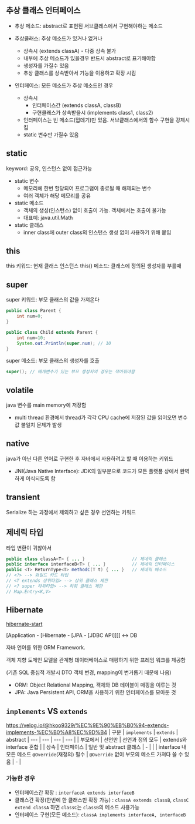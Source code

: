 ## 추상 클래스 인터페이스
* 추상 메소드: abstract로 표현된 서브클레스에서 구현해야하는 메소드
  
* 추상클래스: 추상 메소드가 있거나 없거나 
  * 상속시 (extends classA) - 다중 상속 불가
  * 내부에 추상 메소드가 있을경우 반드시 abstract로 표기해야함
  * 생성자를 가질수 있음
  * 추상 클래스를 상속받아서 기능을 이용하고 확장 시킴
* 인터페이스: 모든 메소드가 추상 메소드인 경우 
  * 상속시 
    * 인터페이스간 (extends classA, classB)
    * 구현클래스가 상속받을시 (implements class1, class2)
  * 인터페이스는 빈 메소드(껍데기)만 있음. 서브킅래스에서의 함수 구현을 강제시킴
  * static 변수만 가질수 있음
  
## static
keyword: 공유, 인스턴스 없이 접근가능
* static 변수
  * 메모리에 한번 할당되어 프로그램이 종료될 때 해제되는 변수
  * 여러 객체가 해당 메모리를 공유
* static 메소드
  * 객체의 생성(인스턴스) 없이 호출이 가능. 객체에서는 호출이 불가능
  * 대표예: java.util.Math
* static 클래스
  * inner class에 outer class의 인스턴스 생성 없이 사용하기 위해 붙임

## this
this 키워드: 현재 클래스 인스턴스
this() 메소드: 클래스에 정의된 생성자를 부를때

## super
super 키워드: 부모 클래스의 값을 가져온다
```java
public class Parent {
    int num=0;
}

public class Child extends Parent {
    int num=10;
    System.out.Println(super.num); // 10
}
```
super 메소드: 부모 클래스의 생성자를 호출
```java
super(); // 매개변수가 있는 부모 생성자의 경우는 적어줘야함
```

## volatile
java 변수를 main memory에 저장함
* multi thread 환경에서 thread가 각각 CPU cache에 저장된 값을 읽어오면 변수 값 불일치 문제가 발생

## native
java가 아닌 다른 언어로 구현한 후 자바에서 사용하려고 할 때 이용하는 키워드
* JNI(Java Native Interface): JDK의 일부분으로 코드가 모든 플랫폼 상에서 완벽하게 이식되도록 함

## transient
Serialize 하는 과정에서 제외하고 싶은 경우 선언하는 키워드

## 제네릭 타입
타입 변환이 귀찮아서
```java
public class classA<T> { ... }                  // 제네릭 클래스
public interface interfaceB<T> { ... }          // 제네릭 인터페이스
public <T> ReturnType<T> methodC(T t) { ... }   // 제네릭 메소드
// <?> --> 와일드 카드 타입
// <T extends 상위타입> --> 상위 클래스 제한
// <? super 하위타입> --> 하위 클래스 제한
// Map.Entry<K,V>
```

## Hibernate
[hibernate-start](https://www.slideshare.net/visualkhh/hibernate-start)

[Application - [Hibernate - [JPA - [JDBC API]]]] <-> DB

자바 언어를 위한 ORM Framework.

객체 지향 도메인 모델을 관계형 데이터베이스로 매핑하기 위한 프레임 워크를 제공함

(기존 SQL 중심적 개발시 DTO 객체 변경, mapping이 번거롭기 때문에 나옴) 
* ORM: Object Relational Mapping, 객체와 DB 테이블이 매핑을 이루는 것
* JPA: Java Persistent API, ORM을 사용하기 위한 인터페이스를 모아둔 것

## `implements` VS `extends`
https://velog.io/@hkoo9329/%EC%9E%90%EB%B0%94-extends-implements-%EC%B0%A8%EC%9D%B4
| 구분 | `implements` | `extends` | abstract
| --- | --- | --- | --- |
| 부모에서 | 선언만 | 선언과 정의 모두 | extends와 interface 혼합 |
| 상속 | 인터페이스 | 일반 및 abstract 클래스 | - |
|  | interface 내 모든 메소드 `@Override`(재정의) 필수 | `@Override` 없이 부모의 메소드 가져다 쓸 수 있음 | - |

### 가능한 경우
- 인터페이스간 확장 : `interfaceA extends interfaceB`
- 클래스간 확장(한번에 한 클래스만 확장 가능) : `classA extends classB`, `classC extend classA` 하면 `classC`는 `classB`의 메소드 사용가능
- 인터페이스 구현(모든 메소드): `classA implements interfaceA, interfaceB`
